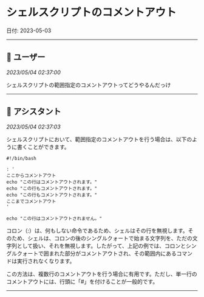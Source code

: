 # シェルスクリプトのコメントアウト

日付: 2023-05-03

---

## 👤 ユーザー
*2023/05/04 02:37:00*

シェルスクリプトの範囲指定のコメントアウトってどうやるんだっけ

---

## 🤖 アシスタント
*2023/05/04 02:37:03*

シェルスクリプトにおいて、範囲指定のコメントアウトを行う場合は、以下のように書くことができます。

```
#!/bin/bash

: '
ここからコメントアウト
echo "この行はコメントアウトされます。"
echo "この行もコメントアウトされます。"
echo "この行もコメントアウトされます。"
ここまでコメントアウト
'

echo "この行はコメントアウトされません。"
```

コロン（:）は、何もしない命令であるため、シェルはその行を無視します。そのため、シェルは、コロンの後のシングルクォートで始まる文字列を、ただの文字列として扱い、それを無視します。したがって、上記の例では、コロンとシングルクォートで囲まれた部分がコメントアウトされ、その範囲内にあるコマンドは実行されなくなります。

この方法は、複数行のコメントアウトを行う場合に有用です。ただし、単一行のコメントアウトには、行頭に「#」を付けることが一般的です。

---
